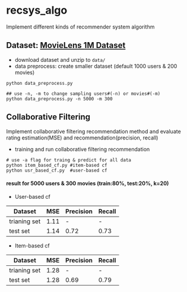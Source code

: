 # recsys_algo
Implement different kinds of recommender system algorithm

## Dataset: [MovieLens 1M Dataset](https://grouplens.org/datasets/movielens/)
* download dataset and unzip to `data/`
* data preprocess: create smaller dataset (default 1000 users & 200 movies)
```shell
python data_preprocess.py 

## use -n, -m to change sampling users#(-n) or movies#(-m)
python data_preprocess.py -n 5000 -m 300
```

## Collaborative Filtering
Implement collaborative filtering recommendation method and evaluate rating estimation(MSE) and recommendation(precision, recall)
* training and run collaborative filtering recommendation
```shell
# use -a flag for traing & predict for all data
python item_based_cf.py #item-based cf
python usr_based_cf.py  #user-based cf
```

#### result for 5000 users & 300 movies (train:80%, test:20%, k=20)
* User-based cf

| Dataset | MSE | Precision| Recall |
|  ----  | ----  | ----  | ----  | 
| trianing set | 1.11| - | - |
| test set  | 1.14 | 0.72 |0.73 |

* Item-based cf

| Dataset | MSE | Precision| Recall |
|  ----  | ----  | ----  | ----  |
| trianing set | 1.28 | - | - | 
| test set  | 1.28 | 0.69 | 0.79 |
 